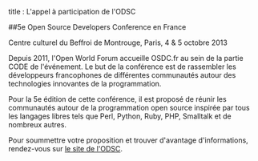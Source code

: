 title : L'appel à participation de l'ODSC

##5e Open Source Developers Conference en France

Centre culturel du Beffroi de Montrouge, Paris, 4 & 5 octobre 2013

Depuis 2011, l'Open World Forum accueille OSDC.fr au sein de la partie CODE de l'événement. Le but de la conférence est de rassembler les développeurs francophones de différentes communautés autour des 
technologies innovantes de la programmation. 

Pour la 5e édition de cette conférence, il est proposé de réunir les communautés autour de la programmation 
open source inspirée par tous les langages libres tels que Perl, Python, Ruby, PHP, Smalltalk et de nombreux autres.

Pour soummettre votre proposition et trouver d'avantage d'informations, 
rendez-vous sur [le site de l'ODSC](http://act.osdc.fr/osdc2013fr/cfp.html).
